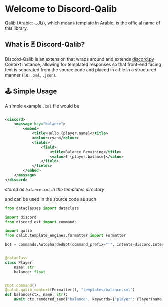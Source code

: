 # Welcome to Discord-Qalib

Qalib (Arabic: قالب), which means template in Arabic, is the official name of this library.

## What is :black_joker: Discord-Qalib?

Discord-Qalib is an extension that wraps around and extends [discord.py](https://github.com/Rapptz/discord.py) Context
instance, allowing for templated responses so that front-end facing text is separated from the source code and placed in
a file in a structured manner (i.e. ``.xml``, ``.json``).

## :joystick: Simple Usage

A simple example ``.xml`` file would be

```xml

<discord>
    <message key="balance">
        <embed>
            <title>Hello {player.name}</title>
            <colour>cyan</colour>
            <fields>
                <field>
                    <title>Balance Remaining</title>
                    <value>£ {player.balance}</value>
                </field>
            </fields>
        </embed>
    </message>
</discord>
```

_stored as ``balance.xml`` in the templates directory_

and can be used in the source code as such

```py
from dataclasses import dataclass

import discord
from discord.ext import commands

import qalib
from qalib.template_engines.formatter import Formatter

bot = commands.AutoShardedBot(command_prefix="!", intents=discord.Intents.all())


@dataclass
class Player:
    name: str
    balance: float


@bot.command()
@qalib.qalib_context(Formatter(), "templates/balance.xml")
def balance(ctx, name: str):
    await ctx.rendered_send("balance", keywords={"player": Player(name, 1000.0)})

```

